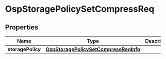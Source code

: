 # OspStoragePolicySetCompressReq

## Properties
Name | Type | Description | Notes
------------ | ------------- | ------------- | -------------
**storagePolicy** | [**OspStoragePolicySetCompressReqInfo**](OspStoragePolicySetCompressReqInfo.md) |  |  [optional]
